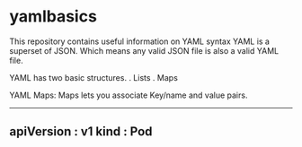 # yamlbasics
This repository contains useful information on YAML syntax
YAML is a superset of JSON. Which means any valid JSON file is also a valid YAML file.

YAML has two basic structures.
  . Lists
  . Maps


YAML Maps: Maps lets you associate Key/name and value pairs.

---
 apiVersion : v1
 kind : Pod
---


